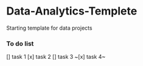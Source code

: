 # Data-Analytics-Templete
Starting template for data projects







### To do list
[] task 1
[x] task 2
[] task 3
~[x] task 4~